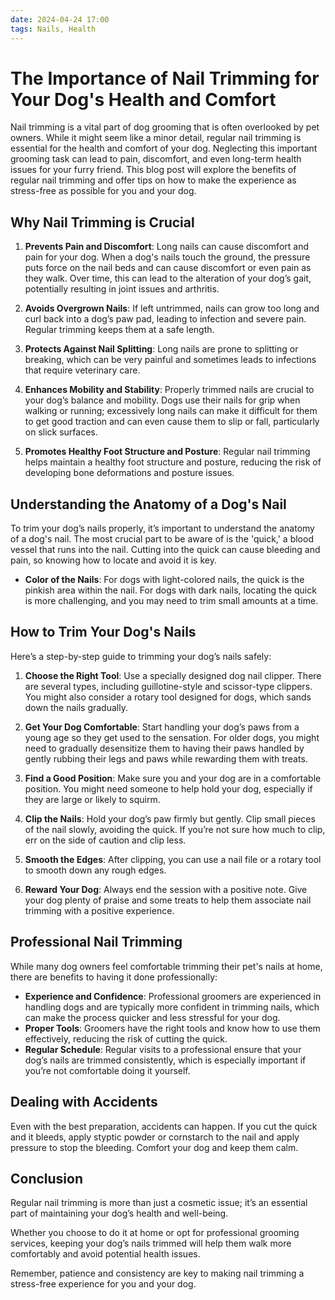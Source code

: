 ```yaml
---
date: 2024-04-24 17:00
tags: Nails, Health
---
```

# The Importance of Nail Trimming for Your Dog's Health and Comfort

Nail trimming is a vital part of dog grooming that is often overlooked by pet owners. While it might seem like a minor detail, regular nail trimming is essential for the health and comfort of your dog. Neglecting this important grooming task can lead to pain, discomfort, and even long-term health issues for your furry friend. This blog post will explore the benefits of regular nail trimming and offer tips on how to make the experience as stress-free as possible for you and your dog.

## Why Nail Trimming is Crucial

1. **Prevents Pain and Discomfort**: Long nails can cause discomfort and pain for your dog. When a dog's nails touch the ground, the pressure puts force on the nail beds and can cause discomfort or even pain as they walk. Over time, this can lead to the alteration of your dog’s gait, potentially resulting in joint issues and arthritis.

2. **Avoids Overgrown Nails**: If left untrimmed, nails can grow too long and curl back into a dog’s paw pad, leading to infection and severe pain. Regular trimming keeps them at a safe length.

3. **Protects Against Nail Splitting**: Long nails are prone to splitting or breaking, which can be very painful and sometimes leads to infections that require veterinary care.

4. **Enhances Mobility and Stability**: Properly trimmed nails are crucial to your dog’s balance and mobility. Dogs use their nails for grip when walking or running; excessively long nails can make it difficult for them to get good traction and can even cause them to slip or fall, particularly on slick surfaces.

5. **Promotes Healthy Foot Structure and Posture**: Regular nail trimming helps maintain a healthy foot structure and posture, reducing the risk of developing bone deformations and posture issues.

## Understanding the Anatomy of a Dog's Nail

To trim your dog’s nails properly, it’s important to understand the anatomy of a dog's nail. The most crucial part to be aware of is the 'quick,' a blood vessel that runs into the nail. Cutting into the quick can cause bleeding and pain, so knowing how to locate and avoid it is key.

- **Color of the Nails**: For dogs with light-colored nails, the quick is the pinkish area within the nail. For dogs with dark nails, locating the quick is more challenging, and you may need to trim small amounts at a time.

## How to Trim Your Dog's Nails

Here’s a step-by-step guide to trimming your dog’s nails safely:

1. **Choose the Right Tool**: Use a specially designed dog nail clipper. There are several types, including guillotine-style and scissor-type clippers. You might also consider a rotary tool designed for dogs, which sands down the nails gradually.

2. **Get Your Dog Comfortable**: Start handling your dog’s paws from a young age so they get used to the sensation. For older dogs, you might need to gradually desensitize them to having their paws handled by gently rubbing their legs and paws while rewarding them with treats.

3. **Find a Good Position**: Make sure you and your dog are in a comfortable position. You might need someone to help hold your dog, especially if they are large or likely to squirm.

4. **Clip the Nails**: Hold your dog’s paw firmly but gently. Clip small pieces of the nail slowly, avoiding the quick. If you’re not sure how much to clip, err on the side of caution and clip less.

5. **Smooth the Edges**: After clipping, you can use a nail file or a rotary tool to smooth down any rough edges.

6. **Reward Your Dog**: Always end the session with a positive note. Give your dog plenty of praise and some treats to help them associate nail trimming with a positive experience.

## Professional Nail Trimming

While many dog owners feel comfortable trimming their pet's nails at home, there are benefits to having it done professionally:

- **Experience and Confidence**: Professional groomers are experienced in handling dogs and are typically more confident in trimming nails, which can make the process quicker and less stressful for your dog.
- **Proper Tools**: Groomers have the right tools and know how to use them effectively, reducing the risk of cutting the quick.
- **Regular Schedule**: Regular visits to a professional ensure that your dog’s nails are trimmed consistently, which is especially important if you’re not comfortable doing it yourself.

## Dealing with Accidents

Even with the best preparation, accidents can happen. If you cut the quick and it bleeds, apply styptic powder or cornstarch to the nail and apply pressure to stop the bleeding. Comfort your dog and keep them calm.

## Conclusion

Regular nail trimming is more than just a cosmetic issue; it’s an essential part of maintaining your dog’s health and well-being. 

Whether you choose to do it at home or opt for professional grooming services, keeping your dog’s nails trimmed will help them walk more comfortably and avoid potential health issues. 

Remember, patience and consistency are key to making nail trimming a stress-free experience for you and your dog.
